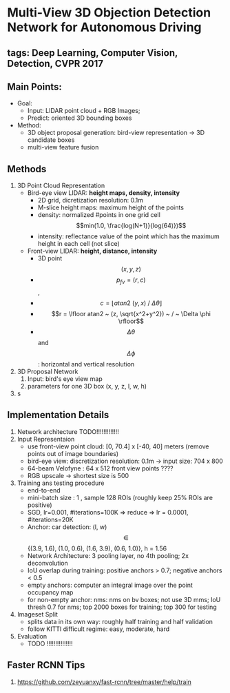 # Multi-View 3D Objection Detection Network for Autonomous Driving

tags: Deep Learning, Computer Vision, Detection, CVPR 2017
---

## Main Points:

* Goal:  
  * Input: LIDAR point cloud + RGB Images; 
  * Predict: oriented 3D bounding boxes
* Method:
  * 3D object proposal generation: bird-view representation -&gt; 3D candidate boxes
  * multi-view feature fusion

## Methods

1. 3D Point Cloud Representation
	* Bird-eye view LIDAR: __height maps, density, intensity__ 
		* 2D grid, dicretization resolution: 0.1m
		* M-slice height maps: maximum height of the points
		* density: normalized #points in one grid cell  $$min(1.0, \frac{log(N+1)}{log(64)})$$
		* intensity: reflectance value of the point which has the maximum height in each cell (not slice)
	* Front-view LIDAR: __height, distance, intensity__
		* 3D point $$(x, y, z)$$
		* $$p_{fv} = (r, c)$$,
		* $$c = \lfloor atan2 ~ (y, x) ~ / ~  \Delta \theta \rfloor$$
		* $$r = \lfloor atan2 ~ (z, \sqrt{x^2+y^2}) ~ / ~ \Delta \phi \rfloor$$
		* $$\Delta \theta$$ and $$\Delta \phi$$ : horizontal and vertical resolution 
2. 3D Proposal Network
   1. Input: bird's eye view map
   2. parameters for one 3D box \(x, y, z, l, w, h\)
3. s


## Implementation Details

1. Network architecture TODO!!!!!!!!!!!!!
2. Input Representaion
	* use front-view point cloud: [0, 70.4] x [-40, 40] meters (remove points out of image boundaries)
	* bird-eye view: discretization resolution: 0.1m -> input size: 704 x 800
	* 64-beam Velofyne : 64 x 512 front view points ????
	* RGB upscale -> shortest size is 500
3. Training ans testing procedure
	* end-to-end
	* mini-batch size : 1 , sample 128 ROIs (roughly keep 25% ROIs are positive)
	* SGD, lr=0.001, #iterations=100K => reduce => lr = 0.0001, #iterations=20K
	* Anchor: car detection: (l, w) $$\in$$ {(3.9, 1.6), (1.0, 0.6), (1.6, 3.9), (0.6, 1.0)}, h = 1.56
	* Network Architecture: 3 pooling layer, no 4th pooling; 2x deconvolution
	* IoU overlap during training: positive anchors > 0.7; negative anchors < 0.5
	* empty anchors: computer an integral image over the point occupancy map
	* for non-empty anchor: nms: nms on bv boxes; not use 3D mms; IoU thresh 0.7 for nms; top 2000 boxes for training; top 300 for testing
4. Imageset Split
	* splits data in its own way: roughly half training and half validation
	* follow KITTI difficult regime: easy, moderate, hard
5. Evaluation
	* TODO !!!!!!!!!!!!!!! 


## Faster RCNN Tips

1. https://github.com/zeyuanxy/fast-rcnn/tree/master/help/train